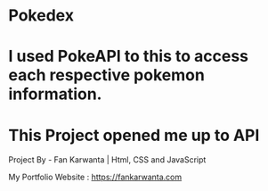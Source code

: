 # Pokedex 

# I used PokeAPI to this to access each respective pokemon information.

# This Project opened me up to API

Project By - Fan Karwanta | Html, CSS and JavaScript

My Portfolio Website : https://fankarwanta.com
